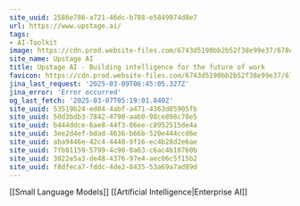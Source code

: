 ```yaml
---
site_uuid: 2586e786-a721-46dc-b788-e5849974d8e7
url: https://www.upstage.ai/
tags:
- AI-Toolkit
image: https://cdn.prod.website-files.com/6743d5190bb2b52f38e99e37/678e59ec2c46de320b8f4224_OG%20Upstage%20Console.jpg
site_name: Upstage AI
title: Upstage AI - Building intelligence for the future of work
favicon: https://cdn.prod.website-files.com/6743d5190bb2b52f38e99e37/6748713db65988aab4e2dbf7_G.WEB.svg
jina_last_request: '2025-03-09T06:45:05.327Z'
jina_error: 'Error occurred'
og_last_fetch: '2025-03-07T05:19:01.840Z'
site_uuid: 53519b24-ed04-4abf-a471-4363d85905fb
site_uuid: 50d3bdb3-7842-4790-aab0-98ce898c70e5
site_uuid: b444ddce-6ae8-44f3-86ee-c8952515de4a
site_uuid: 3ee2d4ef-bdad-4636-b66b-520e444ccd6e
site_uuid: aba9446e-42c4-4440-9f16-ec4b28d2e6ae
site_uuid: 7fb81159-5799-4c90-8a63-c6ac4b10760b
site_uuid: 3022e5a3-de48-4376-97e4-aec06c5f15b2
site_uuid: f8dfeca7-fddc-4de2-8435-53a69a7ad89d
---
```

[[Small Language Models]]
[[Artificial Intelligence|Enterprise AI]]

